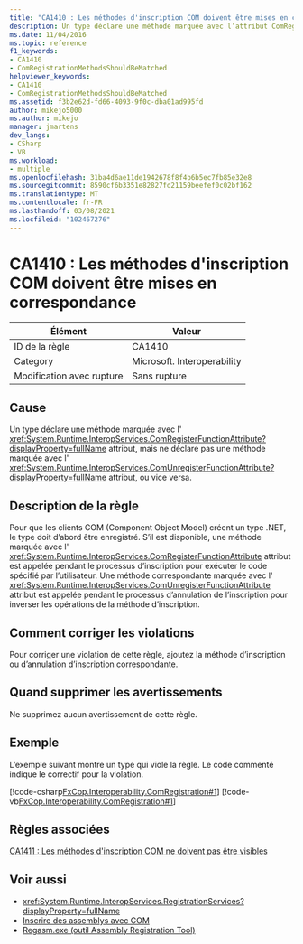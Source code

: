 ```yaml
---
title: "CA1410 : Les méthodes d'inscription COM doivent être mises en correspondance"
description: Un type déclare une méthode marquée avec l’attribut ComRegisterFunction, mais ne déclare pas une méthode marquée avec l’attribut ComUnregisterFunction, ou vice versa.
ms.date: 11/04/2016
ms.topic: reference
f1_keywords:
- CA1410
- ComRegistrationMethodsShouldBeMatched
helpviewer_keywords:
- CA1410
- ComRegistrationMethodsShouldBeMatched
ms.assetid: f3b2e62d-fd66-4093-9f0c-dba01ad995fd
author: mikejo5000
ms.author: mikejo
manager: jmartens
dev_langs:
- CSharp
- VB
ms.workload:
- multiple
ms.openlocfilehash: 31ba4d6ae11de1942678f8f4b6b5ec7fb85e32e8
ms.sourcegitcommit: 8590cf6b3351e82827fd21159beefef0c02bf162
ms.translationtype: MT
ms.contentlocale: fr-FR
ms.lasthandoff: 03/08/2021
ms.locfileid: "102467276"
---
```

# <a name="ca1410-com-registration-methods-should-be-matched"></a>CA1410 : Les méthodes d'inscription COM doivent être mises en correspondance

|Élément|Valeur|
|-|-|
|ID de la règle|CA1410|
|Category|Microsoft. Interoperability|
|Modification avec rupture|Sans rupture|

## <a name="cause"></a>Cause

Un type déclare une méthode marquée avec l' <xref:System.Runtime.InteropServices.ComRegisterFunctionAttribute?displayProperty=fullName> attribut, mais ne déclare pas une méthode marquée avec l' <xref:System.Runtime.InteropServices.ComUnregisterFunctionAttribute?displayProperty=fullName> attribut, ou vice versa.

## <a name="rule-description"></a>Description de la règle

Pour que les clients COM (Component Object Model) créent un type .NET, le type doit d’abord être enregistré. S’il est disponible, une méthode marquée avec l' <xref:System.Runtime.InteropServices.ComRegisterFunctionAttribute> attribut est appelée pendant le processus d’inscription pour exécuter le code spécifié par l’utilisateur. Une méthode correspondante marquée avec l' <xref:System.Runtime.InteropServices.ComUnregisterFunctionAttribute> attribut est appelée pendant le processus d’annulation de l’inscription pour inverser les opérations de la méthode d’inscription.

## <a name="how-to-fix-violations"></a>Comment corriger les violations

Pour corriger une violation de cette règle, ajoutez la méthode d’inscription ou d’annulation d’inscription correspondante.

## <a name="when-to-suppress-warnings"></a>Quand supprimer les avertissements

Ne supprimez aucun avertissement de cette règle.

## <a name="example"></a>Exemple

L’exemple suivant montre un type qui viole la règle. Le code commenté indique le correctif pour la violation.

[!code-csharp[FxCop.Interoperability.ComRegistration#1](../code-quality/codesnippet/CSharp/ca1410-com-registration-methods-should-be-matched_1.cs)]
[!code-vb[FxCop.Interoperability.ComRegistration#1](../code-quality/codesnippet/VisualBasic/ca1410-com-registration-methods-should-be-matched_1.vb)]

## <a name="related-rules"></a>Règles associées

[CA1411 : Les méthodes d'inscription COM ne doivent pas être visibles](../code-quality/ca1411.md)

## <a name="see-also"></a>Voir aussi

- <xref:System.Runtime.InteropServices.RegistrationServices?displayProperty=fullName>
- [Inscrire des assemblys avec COM](/dotnet/framework/interop/registering-assemblies-with-com)
- [Regasm.exe (outil Assembly Registration Tool)](/dotnet/framework/tools/regasm-exe-assembly-registration-tool)
